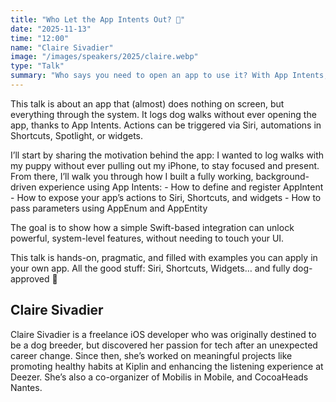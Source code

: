 ```yaml
---
title: "Who Let the App Intents Out? 🐾"
date: "2025-11-13"
time: "12:00"
name: "Claire Sivadier"
image: "/images/speakers/2025/claire.webp"
type: "Talk"
summary: "Who says you need to open an app to use it? With App Intents, I tracked walks with my puppy 🐶 without taking out my iPhone. Learn how to extend your app beyond the UI using Siri, Shortcuts, Spotlight, and widgets—hands-free, in pure Swift."
---
```


This talk is about an app that (almost) does nothing on screen, but everything through the system. It logs dog walks without ever opening the app, thanks to App Intents. Actions can be triggered via Siri, automations in Shortcuts, Spotlight, or widgets.

I’ll start by sharing the motivation behind the app: I wanted to log walks with my puppy without ever pulling out my iPhone, to stay focused and present. From there, I’ll walk you through how I built a fully working, background-driven experience using App Intents: - How to define and register AppIntent - How to expose your app’s actions to Siri, Shortcuts, and widgets - How to pass parameters using AppEnum and AppEntity

The goal is to show how a simple Swift-based integration can unlock powerful, system-level features, without needing to touch your UI.

This talk is hands-on, pragmatic, and filled with examples you can apply in your own app. All the good stuff: Siri, Shortcuts, Widgets… and fully dog-approved 🐾

## Claire Sivadier

Claire Sivadier is a freelance iOS developer who was originally destined to be a dog breeder, but discovered her passion for tech after an unexpected career change. Since then, she’s worked on meaningful projects like promoting healthy habits at Kiplin and enhancing the listening experience at Deezer. She’s also a co-organizer of Mobilis in Mobile, and CocoaHeads Nantes.
